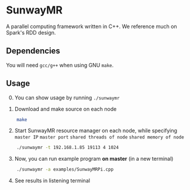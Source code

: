 # SunwayMR

A parallel computing framework written in C++. We reference much on Spark's RDD design.

## Dependencies

You will need `gcc/g++` when using GNU `make`.

## Usage

0. You can show usage by running `./sunwaymr`

1. Download and make source on each node

```bash
    make
```

2. Start SunwayMR resource manager on each node, while specifying `master IP` `master port` `shared threads of node` `shared memory of node`

```bash
    ./sunwaymr -t 192.168.1.85 19113 4 1024
```

3. Now, you can run example program **on master** (in a new terminal)

```bash
    ./sunwaymr -a examples/SunwayMRPi.cpp
```

4. See results in listening terminal

